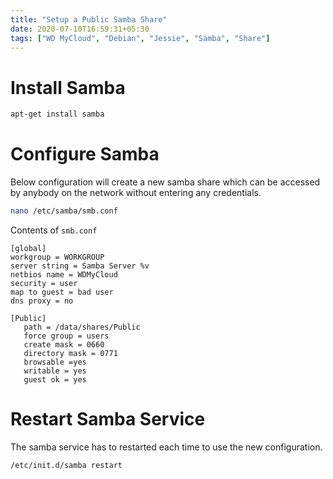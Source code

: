 ```yaml
---
title: "Setup a Public Samba Share"
date: 2020-07-10T16:59:31+05:30
tags: ["WD MyCloud", "Debian", "Jessie", "Samba", "Share"]
---
```


# Install Samba
```bash
apt-get install samba
```

# Configure Samba
Below configuration will create a new samba share which can be accessed by anybody on the network without entering any credentials.

```bash
nano /etc/samba/smb.conf
```

Contents of `smb.conf`
```
[global]
workgroup = WORKGROUP
server string = Samba Server %v
netbios name = WDMyCloud
security = user
map to guest = bad user
dns proxy = no

[Public]
   path = /data/shares/Public
   force group = users
   create mask = 0660
   directory mask = 0771
   browsable =yes
   writable = yes
   guest ok = yes
```

# Restart Samba Service
The samba service has to restarted each time to use the new configuration.
```bash
/etc/init.d/samba restart
```